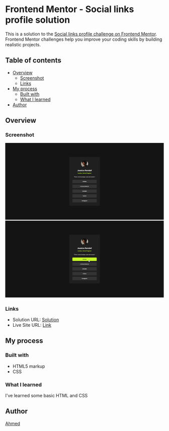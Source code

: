# Frontend Mentor - Social links profile solution

This is a solution to the [Social links profile challenge on Frontend Mentor](https://www.frontendmentor.io/challenges/social-links-profile-UG32l9m6dQ). Frontend Mentor challenges help you improve your coding skills by building realistic projects. 

## Table of contents

- [Overview](#overview)
  - [Screenshot](#screenshot)
  - [Links](#links)
- [My process](#my-process)
  - [Built with](#built-with)
  - [What I learned](#what-i-learned)
- [Author](#author)

## Overview

### Screenshot

![](./screenshot.png)
![](./screenshot-active.png)

### Links

- Solution URL: [Solution]()
- Live Site URL: [Link]()

## My process

### Built with

- HTML5 markup
- CSS

### What I learned

I've learned some basic HTML and CSS

## Author

[Ahmed](https://github.com/Ahmed-l2)